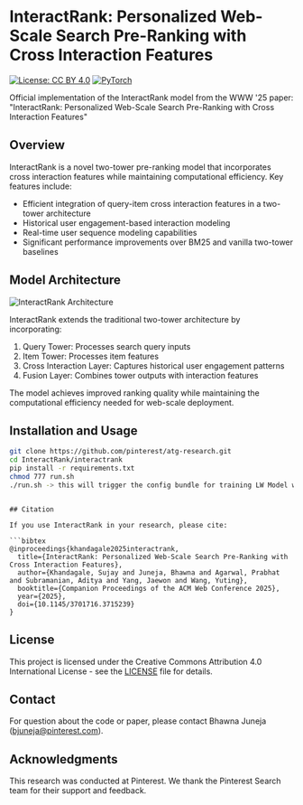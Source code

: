 # InteractRank: Personalized Web-Scale Search Pre-Ranking with Cross Interaction Features

[![License: CC BY 4.0](https://img.shields.io/badge/License-CC%20BY%204.0-lightgrey.svg)](https://creativecommons.org/licenses/by/4.0/)
[![PyTorch](https://img.shields.io/badge/PyTorch-1.x-EE4C2C.svg)](https://pytorch.org/)

Official implementation of the InteractRank model from the WWW '25 paper: "InteractRank: Personalized Web-Scale Search Pre-Ranking with Cross Interaction Features"

## Overview

InteractRank is a novel two-tower pre-ranking model that incorporates cross interaction features while maintaining computational efficiency. Key features include:

- Efficient integration of query-item cross interaction features in a two-tower architecture
- Historical user engagement-based interaction modeling
- Real-time user sequence modeling capabilities
- Significant performance improvements over BM25 and vanilla two-tower baselines

## Model Architecture

![InteractRank Architecture](assets/lw_scoring_v6.jpg)

InteractRank extends the traditional two-tower architecture by incorporating:

1. Query Tower: Processes search query inputs
2. Item Tower: Processes item features
3. Cross Interaction Layer: Captures historical user engagement patterns
4. Fusion Layer: Combines tower outputs with interaction features

The model achieves improved ranking quality while maintaining the computational efficiency needed for web-scale deployment.

## Installation and Usage

```bash
git clone https://github.com/pinterest/atg-research.git
cd InteractRank/interactrank
pip install -r requirements.txt
chmod 777 run.sh
./run.sh -> this will trigger the config bundle for training LW Model with synthetic data for one batch
```

```

## Citation

If you use InteractRank in your research, please cite:

```bibtex
@inproceedings{khandagale2025interactrank,
  title={InteractRank: Personalized Web-Scale Search Pre-Ranking with Cross Interaction Features},
  author={Khandagale, Sujay and Juneja, Bhawna and Agarwal, Prabhat and Subramanian, Aditya and Yang, Jaewon and Wang, Yuting},
  booktitle={Companion Proceedings of the ACM Web Conference 2025},
  year={2025},
  doi={10.1145/3701716.3715239}
}
```

## License

This project is licensed under the Creative Commons Attribution 4.0 International License - see the [LICENSE](LICENSE) file for details.

## Contact

For question about the code or paper, please contact Bhawna Juneja (bjuneja@pinterest.com).

## Acknowledgments

This research was conducted at Pinterest. We thank the Pinterest Search team for their support and feedback.
